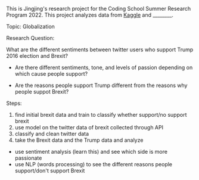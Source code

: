 This is Jingjing's research project for the Coding School Summer Research Program 2022. This project analyzes data from [Kaggle](https://www.kaggle.com/datasets/benhamner/clinton-trump-tweets) and ________.

Topic: Globalization

Research Question:

What are the different sentiments between twitter users who support Trump 2016 election and Brexit? 

* Are there different sentiments, tone, and levels of passion depending on which cause people support?

* Are the reasons people support Trump different from the reasons why people suppot Brexit?

Steps:

1. find initial brexit data and train to classify whether support/no support brexit
2. use model on the twitter data of brexit collected through API
3. classify and clean twitter data
4. take the Brexit data and the Trump data and analyze
  + use sentiment analysis (learn this) and see which side is more passionate
  + use NLP (words processing) to see the different reasons people support/don't support Brexit

